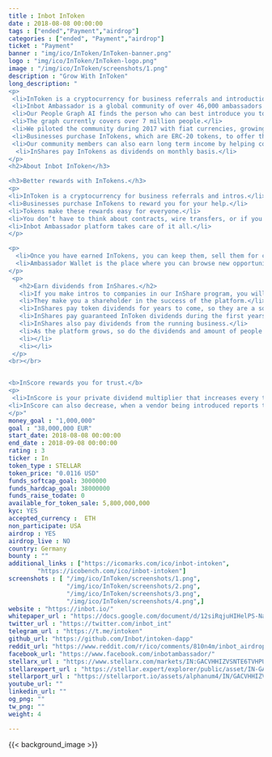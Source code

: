 ```yaml
---
title : Inbot InToken
date : 2018-08-08 00:00:00
tags : ["ended","Payment","airdrop"]
categories : ["ended", "Payment","airdrop"]
ticket : "Payment"
banner : "img/ico/InToken/InToken-banner.png"
logo : "img/ico/InToken/InToken-logo.png"
image : "/img/ico/InToken/screenshots/1.png"
description : "Grow With InToken"
long_description: "
<p>
 <li>InToken is a cryptocurrency for business referrals and introductions.<li>
 <li>Inbot Ambassador is a global community of over 46,000 ambassadors in 161 countries. Our members help companies get introduced to customers worldwide.</li>  
 <li>Our People Graph AI finds the person who can best introduce you to the customer.</li>
 <li>The graph currently covers over 7 million people.</li>
 <li>We piloted the community during 2017 with fiat currencies, growing our revenue to 6 figures, and proved our model.</li>
 <li>Businesses purchase InTokens, which are ERC-20 tokens, to offer them as rewards to the community members for their referrals and introductions.</li>
 <li>Our community members can also earn long term income by helping companies that participate our InShare program.</li>
  <li>InShares pay InTokens as dividends on monthly basis.</li>
</p>
<h2>About Inbot InToken</h3>

<h3>Better rewards with InTokens.</h3>
<p>
<li>InToken is a cryptocurrency for business referrals and intros.</li>
<li>Businesses purchase InTokens to reward you for your help.</li>
<li>Tokens make these rewards easy for everyone.</li>
<li>You don’t have to think about contracts, wire transfers, or if you trust the vendor.</li>
<li>Inbot Ambassador platform takes care of it all.</li>
</p>

<p>
  <li>Once you have earned InTokens, you can keep them, sell them for cash, or move them to exchanges for trading.</li>
  <li>Ambassador Wallet is the place where you can browse new opportunities, and see how they contribute to your earnings.</li>
</p>
 <p>
   <h2>Earn dividends from InShares.</h2>
   <li>If you make intros to companies in our InShare program, you will earn InShares.</li>
   <li>They make you a shareholder in the success of the platform.</li>
   <li>InShares pay token dividends for years to come, so they are a source of long term income</li>
   <li>InShares pay guaranteed InToken dividends during the first years of the platform.</li>
   <li>InShares also pay dividends from the running business.</li>
   <li>As the platform grows, so do the dividends and amount of people who are receiving dividends.</li>
   <li></li>
   <li></li>
 </p>
<br></br>


<b>InScore rewards you for trust.</b>
<p>
 <li>InScore is your private dividend multiplier that increases every time that you make a successful introduction, or when one of your referred friends makes their first introduction. The referral reward payouts and InShare dividends increase when your InScore increases.</li>
<li>InScore can also decrease, when a vendor being introduced reports the intro as a spam. InScore discourages spamming and rewards trust automatically. It enables us to scale trust.</li>
</p>"
money_goal : "1,000,000"
goal : "38,000,000 EUR"
start_date: 2018-08-08 00:00:00
end_date : 2018-09-08 00:00:00
rating : 3
ticker : In
token_type : STELLAR
token_price: "0.0116 USD"
funds_softcap_goal: 3000000
funds_hardcap_goal: 38000000
funds_raise_todate: 0
available_for_token_sale: 5,800,000,000
kyc: YES
accepted_currency :  ETH
non_participate: USA
airdrop : YES
airdrop_live : NO
country: Germany
bounty : ""
additional_links : ["https://icomarks.com/ico/inbot-intoken",
        "https://icobench.com/ico/inbot-intoken"]
screenshots : [ "/img/ico/InToken/screenshots/1.png",
                "/img/ico/InToken/screenshots/2.png",
                "/img/ico/InToken/screenshots/3.png",
                "/img/ico/InToken/screenshots/4.png",]
website : "https://inbot.io/"
whitepaper_url : "https://docs.google.com/document/d/12siRqjuHIHelPS-NaVVZxnq4AJ1hGlDXoGo6DeVw51U/edit"
twitter_url : "https://twitter.com/inbot_int"
telegram_url : "https://t.me/intoken"
github_url: "https://github.com/Inbot/intoken-dapp"
reddit_url: "https://www.reddit.com/r/ico/comments/810n4m/inbot_airdrop_and_presale_is_on_click_on_wallet/"
facebook_url: "https://www.facebook.com/inbotambassador/"
stellarx_url : "https://www.stellarx.com/markets/IN:GACVHHIZVSNTE6TVHPUZ2QG5PNLVLFAHFUAD5ZUWZYX2BQEVGBDWJIYA"
stellarexpert_url : "https://stellar.expert/explorer/public/asset/IN-GACVHHIZVSNTE6TVHPUZ2QG5PNLVLFAHFUAD5ZUWZYX2BQEVGBDWJIYA"
stellarport_url : "https://stellarport.io/assets/alphanum4/IN/GACVHHIZVSNTE6TVHPUZ2QG5PNLVLFAHFUAD5ZUWZYX2BQEVGBDWJIYA"
youtube_url: ""
linkedin_url: ""
og_png: ""
tw_png: ""
weight: 4

---
```



{{< background_image >}}

